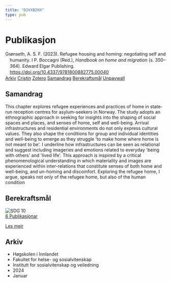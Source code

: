 ```yaml
---
title: "D2VXB2HX"
type: pub
---
```

<h1>Publikasjon</h1>
<article id="csl-bib-container-D2VXB2HX" class="csl-bib-container">
  <div class="csl-bib-body" style="line-height: 1.35; padding-left: 1em; text-indent:-1em;">
  <div class="csl-entry">Gr&#xF8;nseth, A. S. F. (2023). Refugee housing and homing: negotiating self and humanity. I P. Boccagni (Red.), <i>Handbook on home and migration</i> (s. 350&#x2013;364). Edward Elgar Publishing. <a href="https://doi.org/10.4337/9781800882775.00040">https://doi.org/10.4337/9781800882775.00040</a></div>
</div>
  <div class="csl-bib-buttons">
    <a href="#taxonomy-article-D2VXB2HX" class="csl-bib-button">Arkiv</a>
    <a href="https://app.cristin.no/results/show.jsf?id=2235414" alt="Cristin URL" class="csl-bib-button">Cristin</a>
    <a href="http://zotero.org/groups/5402882/items/D2VXB2HX" alt="Zotero URL" class="csl-bib-button">Zotero</a>
    <a href="#abstract-article-D2VXB2HX" class="csl-bib-button">Samandrag</a>
    <a href="#sdg-article-D2VXB2HX" class="csl-bib-button">Berekraftsmål</a>
    <a href="https://doi.org/10.4337/9781800882775.00040" class="csl-bib-button">Unpaywall</a>
  </div>
  <div id="csl-bib-meta-container-D2VXB2HX"></div>
</article>
<div id="csl-bib-meta-D2VXB2HX" class="csl-bib-meta">
  <article id="abstract-article-D2VXB2HX" class="abstract-article">
    <h1>Samandrag</h1>
    This chapter explores refugee experiences and practices of home in state-run reception centres for asylum-seekers in Norway. The study adopts an ethnographic approach in seeking for insights into the shaping of social spaces and places, and senses of home, self and well-being. Arrival infrastructures and residential environments do not only express cultural values. They also shape the conditions for group and individual identities and well-being to emerge as they struggle 'to make home where home is not meant to be'. I underline how infrastructures can be seen as relational and suggest including imageries and emotions related to everyday 'being with others' and 'lived life'. This approach is inspired by a critical phenomenological understanding in which materiality and images are experienced within inter-relations that constitute senses of both home and well-being, and un-homing and discomfort. Exploring the refugee home, I argue, speaks not only of the refugee home, but also of the human condition
  </article>
  <article id="sdg-article-D2VXB2HX" class="sdg-article">
    <h1>Berekraftsmål</h1>
    <div class="sdg-container"><div id="sdg10" class="sdg"> <img src="{{< params subfolder >}}images/sdg/sdg10_no.png" class="image" alt="SDG 10"> <div class="sdg-overlay"> <a href="{{< params subfolder >}}no/archive/?sdg=10#archive" class="sdg-publication-count"><span>6</span> Publikasjonar</a> <p><a href="NA" class="sdg-read-more">Les meir</a></p> </div> </div></div>
  </article>
  <article id="taxonomy-article-D2VXB2HX" class="taxonomy-article">
    <h1>Arkiv</h1>
    <ul>
      <li>Høgskolen i Innlandet</li>
      <li>Fakultet for helse- og sosialvitenskap</li>
      <li>Institutt for sosialvitenskap og veiledning</li>
      <li>2024</li>
      <li>Januar</li>
    </ul>
  </article>
</div>
